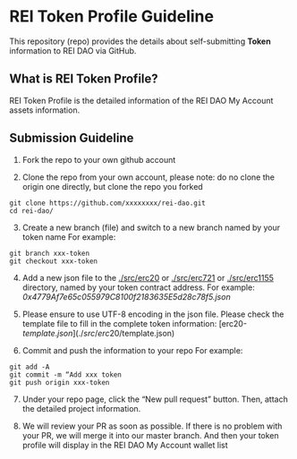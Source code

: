 # REI Token Profile Guideline

This repository (repo) provides the details about self-submitting **Token** information to REI DAO via GitHub.

## What is REI Token Profile?

REI Token Profile is the detailed information of the REI DAO My Account assets information. 

## Submission Guideline

1. Fork the repo to your own github account

2. Clone the repo from your own account, please note: do no clone the origin one directly, but clone the repo you forked
```
git clone https://github.com/xxxxxxxx/rei-dao.git
cd rei-dao/
```

3. Create a new branch (file) and switch to a new branch named by your token name
  For example:
```
git branch xxx-token
git checkout xxx-token
```

4. Add a new json file to the [./src/erc20](./src/erc20/) or [./src/erc721](./src/erc721/) or [./src/erc1155](./src/erc1155/) directory, named by your token contract address. 
  For example:
  *0x4779Af7e65c055979C8100f2183635E5d28c78f5.json*

5. Please ensure to use UTF-8 encoding in the json file. Please check the template file to fill in the complete token information: [erc20-$template.json](./src/erc20/$template.json)

6. Commit and push the information to your repo
  For example:
```
git add -A
git commit -m “Add xxx token
git push origin xxx-token
```

7. Under your repo page, click the “New pull request” button. Then, attach the detailed  project information.

8. We will review your PR as soon as possible. If there is no problem with your PR, we will merge it into our master branch.
And then your token profile will display in the REI DAO My Account wallet list


